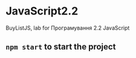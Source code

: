 # JavaScript2.2
BuyListJS, lab for Програмування 2.2 JavaScript
## `npm start` to start the project

